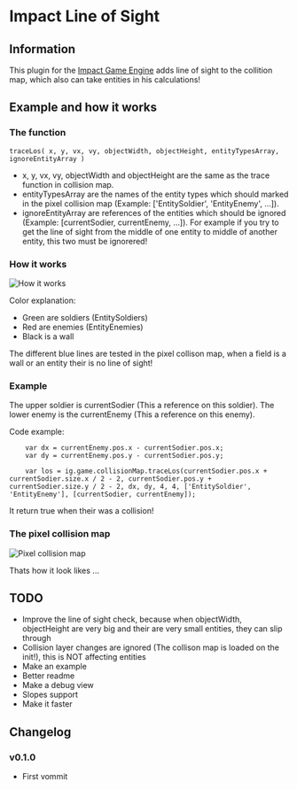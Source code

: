# Impact Line of Sight

## Information
This plugin for the [Impact Game Engine](http://impactjs.com/) adds line of sight to the collition map, which also can take entities in his calculations! 


## Example and how it works
### The function
```
traceLos( x, y, vx, vy, objectWidth, objectHeight, entityTypesArray, ignoreEntityArray )
```
* x, y, vx, vy, objectWidth and objectHeight are the same as the trace function in collision map.
* entityTypesArray are the names of the entity types which should marked in the pixel collision map (Example: ['EntitySoldier', 'EntityEnemy', ...]).
* ignoreEntityArray are references of the entities which should be ignored (Example: [currentSodier, currentEnemy, ...]). For example if you try to get the line of sight from the middle of one entity to middle of another entity, this two must be ignorered!

### How it works
![How it works](/hurik/impact-line-of-sight/raw/master/how-it-works.png)

Color explanation:
* Green are soldiers (EntitySoldiers)
* Red are enemies (EntityEnemies)
* Black is a wall

The different blue lines are tested in the pixel collison map, when a field is a wall or an entity their is no line of sight!

### Example
The upper soldier is currentSodier (This a reference on this soldier).
The lower enemy is the currentEnemy (This a reference on this enemy).

Code example:
```
	var dx = currentEnemy.pos.x - currentSodier.pos.x;
	var dy = currentEnemy.pos.y - currentSodier.pos.y;

	var los = ig.game.collisionMap.traceLos(currentSodier.pos.x + currentSodier.size.x / 2 - 2, currentSodier.pos.y + currentSodier.size.y / 2 - 2, dx, dy, 4, 4, ['EntitySoldier', 'EntityEnemy'], [currentSodier, currentEnemy]);
```
It return true when their was a collision!


### The pixel collision map
![Pixel collision map](/hurik/impact-line-of-sight/raw/master/how-it-works-pixel-collision-map.png)

Thats how it look likes ...


## TODO
* Improve the line of sight check, because when objectWidth, objectHeight are very big and their are very small entities, they can slip through
* Collision layer changes are ignored (The collison map is loaded on the init!), this is NOT affecting entities
* Make an example
* Better readme
* Make a debug view
* Slopes support
* Make it faster


## Changelog
### v0.1.0
* First vommit